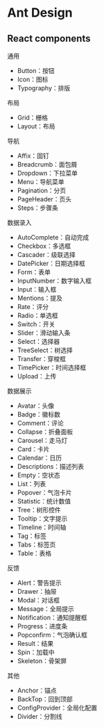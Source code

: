 # Ant Design

## React components

通用

- Button：按钮
- Icon：图标
- Typography：排版

布局

- Grid：栅格
- Layout：布局

导航

- Affix：固钉
- Breadcrumb：面包屑
- Dropdown：下拉菜单
- Menu：导航菜单
- Pagination：分页
- PageHeader：页头
- Steps：步骤条

数据录入

- AutoComplete：自动完成
- Checkbox：多选框
- Cascader：级联选择
- DatePicker：日期选择框
- Form：表单
- InputNumber：数字输入框
- Input：输入框
- Mentions：提及
- Rate：评分
- Radio：单选框
- Switch：开关
- Slider：滑动输入条
- Select：选择器
- TreeSelect：树选择
- Transfer：穿梭框
- TimePicker：时间选择框
- Upload：上传

数据展示

- Avatar：头像
- Badge：徽标数
- Comment：评论
- Collapse：折叠面板
- Carousel：走马灯
- Card：卡片
- Calendar：日历
- Descriptions：描述列表
- Empty：空状态
- List：列表
- Popover：气泡卡片
- Statistic：统计数值
- Tree：树形控件
- Tooltip：文字提示
- Timeline：时间轴
- Tag：标签
- Tabs：标签页
- Table：表格

反馈

- Alert：警告提示
- Drawer：抽屉
- Modal：对话框
- Message：全局提示
- Notification：通知提醒框
- Progress：进度条
- Popconfirm：气泡确认框
- Result：结果
- Spin：加载中
- Skeleton：骨架屏

其他

- Anchor：锚点
- BackTop：回到顶部
- ConfigProvider：全局化配置
- Divider：分割线

